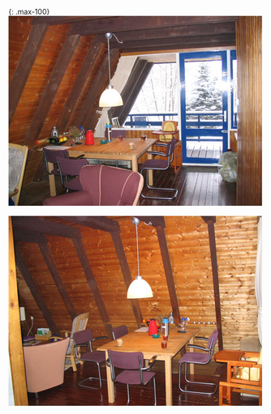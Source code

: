 


<style>
.max-100 > img {
  max-width: 100%;
}
</style>


{: .max-100}
![](../../fotos/foto10.jpg)
<br><br>
![](../../fotos/foto11.jpg)
